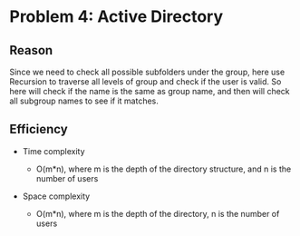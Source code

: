 # Problem 4: Active Directory

## Reason
Since we need to check all possible subfolders under the group, here use Recursion to traverse all levels of group and check if the user is valid. So here will check if the name is the same as group name, and then will check all subgroup names to see if it matches.

## Efficiency

- Time complexity
  - O(m*n), where m is the depth of the directory structure, and n is the number of users

- Space complexity
  - O(m*n), where m is the depth of the directory, n is the number of users
